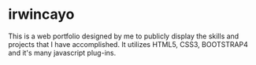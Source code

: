 # irwincayo
This is a web portfolio designed by me to publicly display the skills and projects that I have accomplished. It utilizes HTML5, CSS3, BOOTSTRAP4
and it's many javascript plug-ins.
